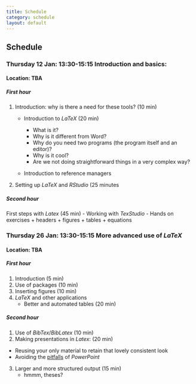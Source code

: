 ```yaml
---
title: Schedule
category: schedule
layout: default
---
```


## Schedule

### Thursday 12 Jan: 13:30-15:15 Introduction and basics:

#### Location: TBA

##### First hour

1.	Introduction: why is there a need for these tools? (10 min)
	- Introduction to *LaTeX* (20 min)
      + What is it? 
	  + Why is it different from Word?
      + Why do you need two programs (the program itself and an editor)?
      + Why is it cool?
      + Are we not doing straightforward things in a very complex way?
	
	- Introduction to reference managers
2. Setting up *LaTeX* and *RStudio* (25 minutes	

##### Second hour

First steps with *Latex* (45 min)
	- Working with *TexStudio*
	- Hands on exercises 
	  + headers
	  + figures
	  + tables 
	  + equations

### Thursday 26 Jan: 13:30-15:15 More advanced use of *LaTeX*

#### Location: TBA

##### First hour

1.  Introduction (5 min) 
2.	Use of packages (10 min)
3.  Inserting figures (10 min)
4.	*LaTeX* and other applications
	- Better and automated tables (20 min)

##### Second hour

1.	Use of *BibTex*/*BibLatex* (10 min)
2.	Making presentations in *Latex*: (20 min)
  - Reusing your only material to retain that lovely consistent look
  - Avoiding the [pitfalls](http://users.ha.uth.gr/tgd/pt0501/09/Tufte.pdf) of *PowerPoint* 
3.  Larger and more structured output (15 min)
	- hmmm, theses?
